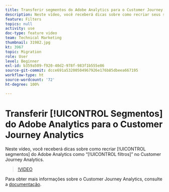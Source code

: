 ```yaml
---
title: Transferir segmentos do Adobe Analytics para o Customer Journey Analytics
description: Neste vídeo, você receberá dicas sobre como recriar seus segmentos do Adobe Analytics como “filtros” no Customer Journey Analytics.
feature: Filters
topics: null
activity: use
doc-type: feature video
team: Technical Marketing
thumbnail: 31982.jpg
kt: 3967
topic: Migration
role: User
level: Beginner
exl-id: b359a509-f920-40d2-978f-983f1b555e86
source-git-commit: dcce691a53200504967926e176b85dbeea667195
workflow-type: ht
source-wordcount: '72'
ht-degree: 100%

---
```


# Transferir [!UICONTROL Segmentos] do Adobe Analytics para o Customer Journey Analytics

Neste vídeo, você receberá dicas sobre como recriar [!UICONTROL segmentos] do Adobe Analytics como “[!UICONTROL filtros]” no Customer Journey Analytics.

>[!VIDEO](https://video.tv.adobe.com/v/31982/?quality=12)

Para obter mais informações sobre o Customer Journey Analytics, consulte a [documentação](https://docs.adobe.com/content/help/pt-BR/analytics-platform/using/cja-landing.html).
